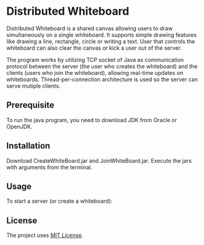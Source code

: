 # Distributed Whiteboard

Distributed Whiteboard is a shared canvas allowing users to draw simultaneously on a single whiteboard. It supports simple drawing features like drawing a line, rectangle, circle or writing a text. User that controls the whiteboard can also clear the canvas or kick a user out of the server.

The program works by utilizing TCP socket of Java as communication protocol between the server (the user who creates the whiteboard) and the clients (users who join the whiteboard), allowing real-time updates on whiteboards. Thread-per-connection architecture is used so the server can serve mutiple clients. 

## Prerequisite 

To run the java program, you need to download JDK from Oracle or OpenJDK. 

## Installation

Download CreateWhiteBoard.jar and JoinWhiteBoard.jar. Execute the jars with arguments from the terminal. 

## Usage

To start a server (or create a whiteboard):





## License

The project uses [MIT License](<LICENSE>).


